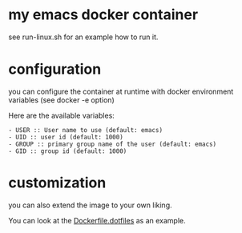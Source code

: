 # my emacs docker container

see run-linux.sh for an example how to run it.

# configuration

you can configure the container at runtime with docker environment variables (see docker -e option)

Here are the available variables:

    - USER :: User name to use (default: emacs)
    - UID :: user id (default: 1000)
    - GROUP :: primary group name of the user (default: emacs)
    - GID :: group id (default: 1000)

# customization

you can also extend the image to your own liking.

You can look at the [Dockerfile.dotfiles](Dockerfile.dotfiles) as an example.
